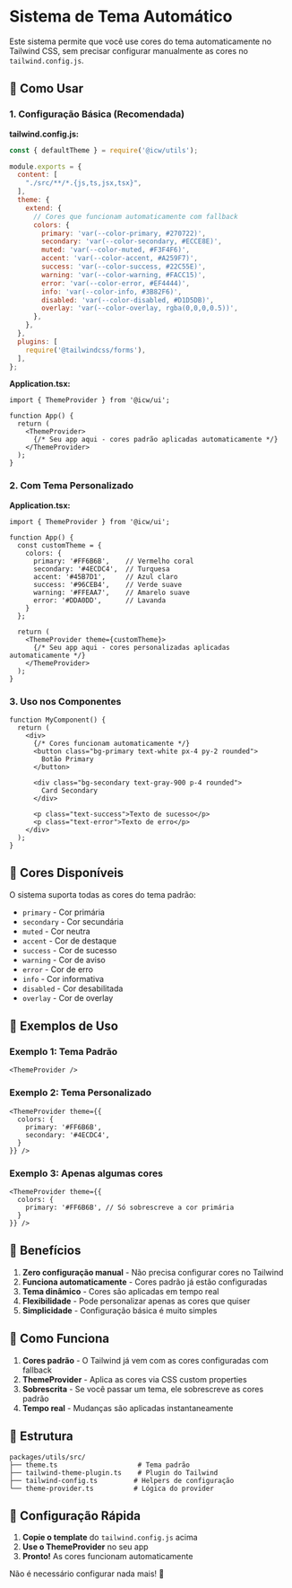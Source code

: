 # Sistema de Tema Automático

Este sistema permite que você use cores do tema automaticamente no Tailwind CSS, sem precisar configurar manualmente as cores no `tailwind.config.js`.

## 🚀 Como Usar

### 1. Configuração Básica (Recomendada)

**tailwind.config.js:**
```javascript
const { defaultTheme } = require('@icw/utils');

module.exports = {
  content: [
    "./src/**/*.{js,ts,jsx,tsx}",
  ],
  theme: {
    extend: {
      // Cores que funcionam automaticamente com fallback
      colors: {
        primary: 'var(--color-primary, #270722)',
        secondary: 'var(--color-secondary, #ECCE8E)',
        muted: 'var(--color-muted, #F3F4F6)',
        accent: 'var(--color-accent, #A259F7)',
        success: 'var(--color-success, #22C55E)',
        warning: 'var(--color-warning, #FACC15)',
        error: 'var(--color-error, #EF4444)',
        info: 'var(--color-info, #3B82F6)',
        disabled: 'var(--color-disabled, #D1D5DB)',
        overlay: 'var(--color-overlay, rgba(0,0,0,0.5))',
      },
    },
  },
  plugins: [
    require('@tailwindcss/forms'),
  ],
};
```

**Application.tsx:**
```tsx
import { ThemeProvider } from '@icw/ui';

function App() {
  return (
    <ThemeProvider>
      {/* Seu app aqui - cores padrão aplicadas automaticamente */}
    </ThemeProvider>
  );
}
```

### 2. Com Tema Personalizado

**Application.tsx:**
```tsx
import { ThemeProvider } from '@icw/ui';

function App() {
  const customTheme = {
    colors: {
      primary: '#FF6B6B',    // Vermelho coral
      secondary: '#4ECDC4',  // Turquesa
      accent: '#45B7D1',     // Azul claro
      success: '#96CEB4',    // Verde suave
      warning: '#FFEAA7',    // Amarelo suave
      error: '#DDA0DD',      // Lavanda
    }
  };

  return (
    <ThemeProvider theme={customTheme}>
      {/* Seu app aqui - cores personalizadas aplicadas automaticamente */}
    </ThemeProvider>
  );
}
```

### 3. Uso nos Componentes

```tsx
function MyComponent() {
  return (
    <div>
      {/* Cores funcionam automaticamente */}
      <button class="bg-primary text-white px-4 py-2 rounded">
        Botão Primary
      </button>
      
      <div class="bg-secondary text-gray-900 p-4 rounded">
        Card Secondary
      </div>
      
      <p class="text-success">Texto de sucesso</p>
      <p class="text-error">Texto de erro</p>
    </div>
  );
}
```

## 🎨 Cores Disponíveis

O sistema suporta todas as cores do tema padrão:

- `primary` - Cor primária
- `secondary` - Cor secundária
- `muted` - Cor neutra
- `accent` - Cor de destaque
- `success` - Cor de sucesso
- `warning` - Cor de aviso
- `error` - Cor de erro
- `info` - Cor informativa
- `disabled` - Cor desabilitada
- `overlay` - Cor de overlay

## 🎯 Exemplos de Uso

### Exemplo 1: Tema Padrão
```tsx
<ThemeProvider />
```

### Exemplo 2: Tema Personalizado
```tsx
<ThemeProvider theme={{
  colors: {
    primary: '#FF6B6B',
    secondary: '#4ECDC4',
  }
}} />
```

### Exemplo 3: Apenas algumas cores
```tsx
<ThemeProvider theme={{
  colors: {
    primary: '#FF6B6B', // Só sobrescreve a cor primária
  }
}} />
```

## 🎉 Benefícios

1. **Zero configuração manual** - Não precisa configurar cores no Tailwind
2. **Funciona automaticamente** - Cores padrão já estão configuradas
3. **Tema dinâmico** - Cores são aplicadas em tempo real
4. **Flexibilidade** - Pode personalizar apenas as cores que quiser
5. **Simplicidade** - Configuração básica é muito simples

## 🔄 Como Funciona

1. **Cores padrão** - O Tailwind já vem com as cores configuradas com fallback
2. **ThemeProvider** - Aplica as cores via CSS custom properties
3. **Sobrescrita** - Se você passar um tema, ele sobrescreve as cores padrão
4. **Tempo real** - Mudanças são aplicadas instantaneamente

## 📁 Estrutura

```
packages/utils/src/
├── theme.ts                    # Tema padrão
├── tailwind-theme-plugin.ts    # Plugin do Tailwind
├── tailwind-config.ts         # Helpers de configuração
└── theme-provider.ts          # Lógica do provider
```

## 🚀 Configuração Rápida

1. **Copie o template** do `tailwind.config.js` acima
2. **Use o ThemeProvider** no seu app
3. **Pronto!** As cores funcionam automaticamente

Não é necessário configurar nada mais! 🎉
